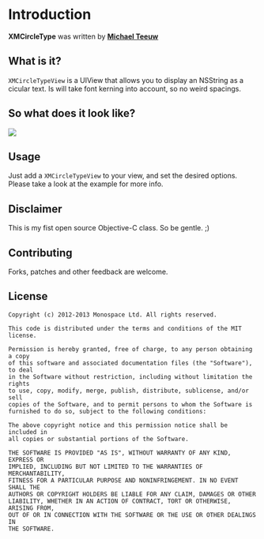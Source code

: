 # Introduction

**XMCircleType** was written by **[Michael Teeuw](https://twitter.com/michmich)**

## What is it?

`XMCircleTypeView` is a UIView that allows you to display an NSString as a cicular text. Is will take font kerning into account, so no weird spacings.

## So what does it look like?

![](https://raw.github.com/michmich/XMCircleType/master/Screenshots/example.png)
<!-- Remote -->
<!-- ![](Screenshots/example.png) -->
<!-- Local -->

## Usage

Just add a `XMCircleTypeView` to your view, and set the desired options.
Please take a look at the example for more info.

## Disclaimer

This is my fist open source Objective-C class. So be gentle. ;)

## Contributing

Forks, patches and other feedback are welcome.

## License

```
Copyright (c) 2012-2013 Monospace Ltd. All rights reserved.

This code is distributed under the terms and conditions of the MIT license.

Permission is hereby granted, free of charge, to any person obtaining a copy
of this software and associated documentation files (the "Software"), to deal
in the Software without restriction, including without limitation the rights
to use, copy, modify, merge, publish, distribute, sublicense, and/or sell
copies of the Software, and to permit persons to whom the Software is
furnished to do so, subject to the following conditions:

The above copyright notice and this permission notice shall be included in
all copies or substantial portions of the Software.

THE SOFTWARE IS PROVIDED "AS IS", WITHOUT WARRANTY OF ANY KIND, EXPRESS OR
IMPLIED, INCLUDING BUT NOT LIMITED TO THE WARRANTIES OF MERCHANTABILITY,
FITNESS FOR A PARTICULAR PURPOSE AND NONINFRINGEMENT. IN NO EVENT SHALL THE
AUTHORS OR COPYRIGHT HOLDERS BE LIABLE FOR ANY CLAIM, DAMAGES OR OTHER
LIABILITY, WHETHER IN AN ACTION OF CONTRACT, TORT OR OTHERWISE, ARISING FROM,
OUT OF OR IN CONNECTION WITH THE SOFTWARE OR THE USE OR OTHER DEALINGS IN
THE SOFTWARE.
```